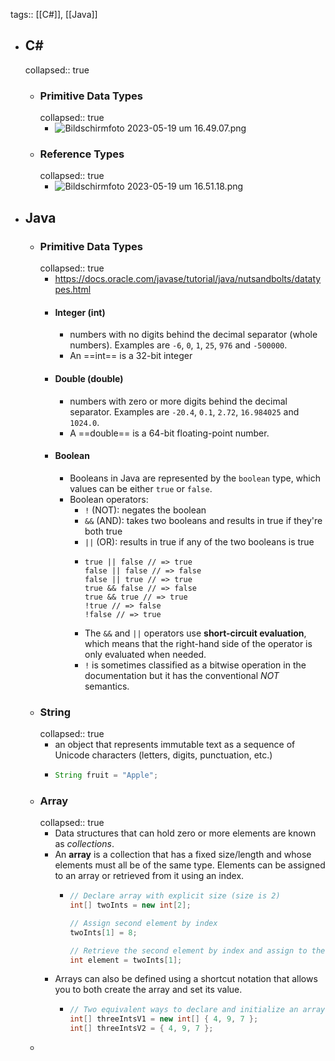 tags:: [[C#]], [[Java]]

- ## C#
  collapsed:: true
	- ### Primitive Data Types
	  collapsed:: true
		- ![Bildschirmfoto 2023-05-19 um 16.49.07.png](../assets/Bildschirmfoto_2023-05-19_um_16.49.07_1684507749682_0.png)
	- ###  Reference Types
	  collapsed:: true
		- ![Bildschirmfoto 2023-05-19 um 16.51.18.png](../assets/Bildschirmfoto_2023-05-19_um_16.51.18_1684507885058_0.png)
- ## Java
	- ### Primitive Data Types
	  collapsed:: true
		- https://docs.oracle.com/javase/tutorial/java/nutsandbolts/datatypes.html
		- #### Integer (int)
			- numbers with no digits behind the decimal separator (whole numbers). Examples are `-6`, `0`, `1`, `25`, `976` and `-500000`.
			- An ==int==  is a 32-bit integer
		- #### Double (double)
			- numbers with zero or more digits behind the decimal separator. Examples are `-20.4`, `0.1`, `2.72`, `16.984025` and `1024.0`.
			- A ==double== is a 64-bit floating-point number.
		- #### Boolean
			- Booleans in Java are represented by the `boolean` type, which values can be either `true` or `false`.
			- Boolean operators:
				- `!` (NOT): negates the boolean
				- `&&` (AND): takes two booleans and results in true if they're both true
				- `||` (OR): results in true if any of the two booleans is true
				- ```
				  true || false // => true	
				  false || false // => false
				  false || true // => true
				  true && false // => false
				  true && true // => true
				  !true // => false
				  !false // => true
				  ```
				- The `&&` and `||` operators use **short-circuit evaluation**, which means that the right-hand side of the operator is only evaluated when needed.
				- `!` is sometimes classified as a bitwise operation in the documentation but it has the conventional *NOT* semantics.
	- ### String
	  collapsed:: true
		- an object that represents immutable text as a sequence of Unicode characters (letters, digits, punctuation, etc.)
		- ```java
		  String fruit = "Apple";
		  ```
	- ### Array
	  collapsed:: true
		- Data structures that can hold zero or more elements are known as *collections*.
		- An **array** is a collection that has a fixed size/length and whose elements must all be of the same type. Elements can be assigned to an array or retrieved from it using an index.
			- ```java
			  // Declare array with explicit size (size is 2)
			  int[] twoInts = new int[2];
			  
			  // Assign second element by index
			  twoInts[1] = 8;
			  
			  // Retrieve the second element by index and assign to the int element
			  int element = twoInts[1];
			  ```
		- Arrays can also be defined using a shortcut notation that allows you to both create the array and set its value.
			- ```java
			  // Two equivalent ways to declare and initialize an array (size is 3)
			  int[] threeIntsV1 = new int[] { 4, 9, 7 };
			  int[] threeIntsV2 = { 4, 9, 7 };
			  ```
	-